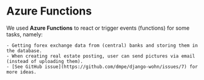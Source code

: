 # Azure Functions

We used **Azure Functions** to react or trigger events (functions) for some tasks, namely:

    - Getting forex exchange data from (central) banks and storing them in the database.
    - When creating real estate posting, user can send pictures via email (instead of uploading them).
    - [See GitHub issue](https://github.com/dmpe/django-wohn/issues/7) for more ideas.
